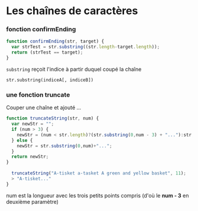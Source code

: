 # Les chaînes de caractères
### fonction confirmEnding

```javascript
function confirmEnding(str, target) {
  var strTest = str.substring((str.length-target.length));
  return (strTest == target);
}
```

`substring` reçoit l'indice à partir duquel coupé la chaîne

`str.substring(indiceA[, indiceB])`

### une fonction truncate

Couper une chaîne et ajouté ...

```javascript
function truncateString(str, num) {
  var newStr = "";
  if (num > 3) {
    newStr = (num < str.length)?(str.substring(0,num - 3) + "..."):str;
  } else {
    newStr = str.substring(0,num)+"...";
  }
  return newStr; 
}
  
  truncateString("A-tisket a-tasket A green and yellow basket", 11);
  > "A-tisket..."
}
```

num est la longueur avec les trois petits points compris (d'où le __num - 3__ en deuxième paramètre)